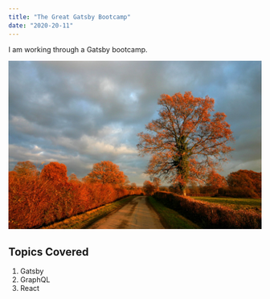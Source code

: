```yaml
---
title: "The Great Gatsby Bootcamp"
date: "2020-20-11"
---
```


I am working through a Gatsby bootcamp.

![Road](./on-the-road.jpg)

## Topics Covered

1. Gatsby
2. GraphQL
3. React